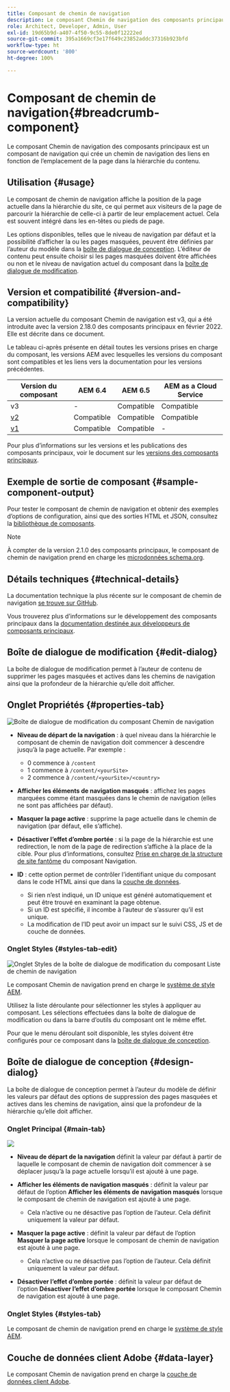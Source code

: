 ```yaml
---
title: Composant de chemin de navigation
description: Le composant Chemin de navigation des composants principaux est un composant de navigation qui crée un chemin de navigation des liens en fonction de l’emplacement de la page dans la hiérarchie du contenu.
role: Architect, Developer, Admin, User
exl-id: 19d65b9d-a407-4f50-9c55-8de0f12222ed
source-git-commit: 395a1669cf3e17f649c23852addc37316b923bfd
workflow-type: ht
source-wordcount: '800'
ht-degree: 100%

---
```


# Composant de chemin de navigation{#breadcrumb-component}

Le composant Chemin de navigation des composants principaux est un composant de navigation qui crée un chemin de navigation des liens en fonction de l’emplacement de la page dans la hiérarchie du contenu.

## Utilisation {#usage}

Le composant de chemin de navigation affiche la position de la page actuelle dans la hiérarchie du site, ce qui permet aux visiteurs de la page de parcourir la hiérarchie de celle-ci à partir de leur emplacement actuel. Cela est souvent intégré dans les en-têtes ou pieds de page.

Les options disponibles, telles que le niveau de navigation par défaut et la possibilité d’afficher la ou les pages masquées, peuvent être définies par l’auteur du modèle dans la [boîte de dialogue de conception](#design-dialog). L’éditeur de contenu peut ensuite choisir si les pages masquées doivent être affichées ou non et le niveau de navigation actuel du composant dans la [boîte de dialogue de modification](#edit-dialog).

## Version et compatibilité {#version-and-compatibility}

La version actuelle du composant Chemin de navigation est v3, qui a été introduite avec la version 2.18.0 des composants principaux en février 2022. Elle est décrite dans ce document.

Le tableau ci-après présente en détail toutes les versions prises en charge du composant, les versions AEM avec lesquelles les versions du composant sont compatibles et les liens vers la documentation pour les versions précédentes.

| Version du composant | AEM 6.4 | AEM 6.5 | AEM as a Cloud Service |
|--- | --- |--- |---|
| v3 | - | Compatible | Compatible |
| [v2](v2/breadcrumb.md) | Compatible | Compatible | Compatible |
| [v1](v1/breadcrumb-v1.md) | Compatible | Compatible | - |

Pour plus d’informations sur les versions et les publications des composants principaux, voir le document sur les [versions des composants principaux](/help/versions.md).

## Exemple de sortie de composant {#sample-component-output}

Pour tester le composant de chemin de navigation et obtenir des exemples d’options de configuration, ainsi que des sorties HTML et JSON, consultez la [bibliothèque de composants](https://adobe.com/go/aem_cmp_library_breadcrumb_fr).

>[!NOTE]
>
>À compter de la version 2.1.0 des composants principaux, le composant de chemin de navigation prend en charge les [microdonnées schema.org](https://schema.org/BreadcrumbList).

## Détails techniques {#technical-details}

La documentation technique la plus récente sur le composant de chemin de navigation [se trouve sur GitHub](https://adobe.com/go/aem_cmp_tech_breadcrumb_v2_fr).

Vous trouverez plus d’informations sur le développement des composants principaux dans la [documentation destinée aux développeurs de composants principaux](/help/developing/overview.md).

## Boîte de dialogue de modification {#edit-dialog}

La boîte de dialogue de modification permet à l’auteur de contenu de supprimer les pages masquées et actives dans les chemins de navigation ainsi que la profondeur de la hiérarchie qu’elle doit afficher.

## Onglet Propriétés {#properties-tab}

![Boîte de dialogue de modification du composant Chemin de navigation](/help/assets/breadcrumb-edit.png)

* **Niveau de départ de la navigation** : à quel niveau dans la hiérarchie le composant de chemin de navigation doit commencer à descendre jusqu’à la page actuelle. Par exemple :

   * 0 commence à `/content`
   * 1 commence à `/content/<yourSite>`
   * 2 commence à `/content/<yourSite>/<country>`

* **Afficher les éléments de navigation masqués** : affichez les pages marquées comme étant masquées dans le chemin de navigation (elles ne sont pas affichées par défaut).
* **Masquer la page active** : supprime la page actuelle dans le chemin de navigation (par défaut, elle s’affiche).
* **Désactiver l’effet d’ombre portée** : si la page de la hiérarchie est une redirection, le nom de la page de redirection s’affiche à la place de la cible. Pour plus d’informations, consultez [Prise en charge de la structure de site fantôme](navigation.md#shadow-structure) du composant Navigation.
* **ID** : cette option permet de contrôler l’identifiant unique du composant dans le code HTML ainsi que dans la [couche de données](/help/developing/data-layer/overview.md).
   * Si rien n’est indiqué, un ID unique est généré automatiquement et peut être trouvé en examinant la page obtenue.
   * Si un ID est spécifié, il incombe à l’auteur de s’assurer qu’il est unique.
   * La modification de l’ID peut avoir un impact sur le suivi CSS, JS et de couche de données.

### Onglet Styles {#styles-tab-edit}

![Onglet Styles de la boîte de dialogue de modification du composant Liste de chemin de navigation](/help/assets/breadcrumb-edit-styles.png)

Le composant Chemin de navigation prend en charge le [système de style AEM](/help/get-started/authoring.md#component-styling).

Utilisez la liste déroulante pour sélectionner les styles à appliquer au composant. Les sélections effectuées dans la boîte de dialogue de modification ou dans la barre d’outils du composant ont le même effet.

Pour que le menu déroulant soit disponible, les styles doivent être configurés pour ce composant dans la [boîte de dialogue de conception](#design-dialog).

## Boîte de dialogue de conception {#design-dialog}

La boîte de dialogue de conception permet à l’auteur du modèle de définir les valeurs par défaut des options de suppression des pages masquées et actives dans les chemins de navigation, ainsi que la profondeur de la hiérarchie qu’elle doit afficher.

### Onglet Principal {#main-tab}

![](/help/assets/breadcrumb-design.png)

* **Niveau de départ de la navigation** définit la valeur par défaut à partir de laquelle le composant de chemin de navigation doit commencer à se déplacer jusqu’à la page actuelle lorsqu’il est ajouté à une page.
* **Afficher les éléments de navigation masqués** : définit la valeur par défaut de l’option **Afficher les éléments de navigation masqués** lorsque le composant de chemin de navigation est ajouté à une page.

   * Cela n’active ou ne désactive pas l’option de l’auteur. Cela définit uniquement la valeur par défaut.

* **Masquer la page active** : définit la valeur par défaut de l’option **Masquer la page active** lorsque le composant de chemin de navigation est ajouté à une page.

   * Cela n’active ou ne désactive pas l’option de l’auteur. Cela définit uniquement la valeur par défaut.

* **Désactiver l’effet d’ombre portée** : définit la valeur par défaut de l’option **Désactiver l’effet d’ombre portée** lorsque le composant Chemin de navigation est ajouté à une page.

### Onglet Styles {#styles-tab}

Le composant de chemin de navigation prend en charge le [système de style AEM](/help/get-started/authoring.md#component-styling).

## Couche de données client Adobe {#data-layer}

Le composant Chemin de navigation prend en charge la [couche de données client Adobe](/help/developing/data-layer/overview.md).
